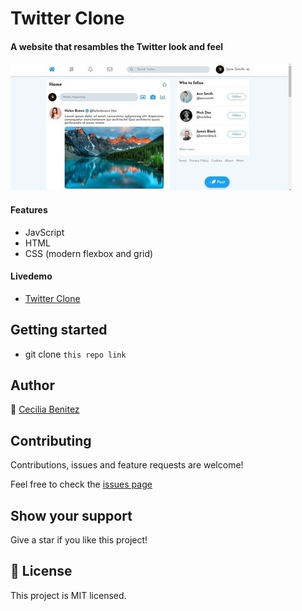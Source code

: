 # Twitter Clone

#### A website that resambles the Twitter look and feel

![Twitter Layout](./twitter-clone.jpg)

#### Features
- JavScript
- HTML 
- CSS (modern flexbox and grid)

#### Livedemo
- [Twitter Clone](https://ceci007.github.io/Twitter-Clone/)


## Getting started
- git clone `this repo link`


## Author
👤 [Cecilia Benitez](https://ceciliabenitez.com/)


## Contributing

Contributions, issues and feature requests are welcome!

Feel free to check the [issues page](https://github.com/Ceci007/Twitter-Clone/issues)


## Show your support

Give a star if you like this project!


## 📝 License

This project is MIT licensed.

